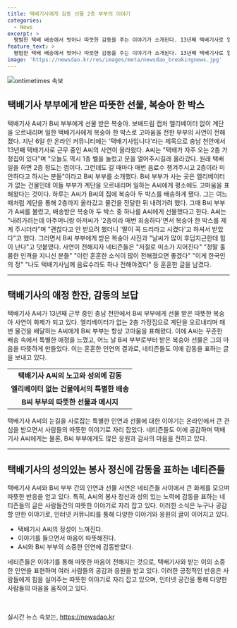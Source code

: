 ```yaml
---
title: 택배기사에게 감동 선물 2층 부부의 이야기
categories:
  - News
excerpt: >
  평범한 택배 배송에서 벗어나 따뜻한 감동을 주는 이야기가 소개된다. 13년째 택배기사로 일하는 A씨가 엘리베이터 없는 건물에서 계단을 오르내리며 일하는 B씨 부부에게 선물한 복숭아가 주목을 끈다. B씨 부부는 A씨에게 일상 속에서도 고마움을 표현하고, A씨 역시 그 표현을 받아들여 감동을 느꼈다. 사진과 함께 공유된 이 이야기는 네티즌들로 하여금 따뜻한 감정을 느끼게 하며, 사람들 사이에 작은 선행의 중요성을 상기시킨다.
feature_text: >
  평범한 택배 배송에서 벗어나 따뜻한 감동을 주는 이야기가 소개된다. 13년째 택배기사로 일하는 A씨가 엘리베이터 없는 건물에서 계단을 오르내리며 일하는 B씨 부부에게 선물한 복숭아가 주목을 끈다. B씨 부부는 A씨에게 일상 속에서도 고마움을 표현하고, A씨 역시 그 표현을 받아들여 감동을 느꼈다. 사진과 함께 공유된 이 이야기는 네티즌들로 하여금 따뜻한 감정을 느끼게 하며, 사람들 사이에 작은 선행의 중요성을 상기시킨다.
image: 'https://newsdao.kr/res/images/meta/newsdao_breakingnews.jpg'
---
```


<p><img src="https://newsdao.kr/res/images/meta/newsdao_breakingnews.jpg" alt="ontimetimes 속보" /></p>

<h2 data-ke-size="size26">택배기사 부부에게 받은 따뜻한 선물, 복숭아 한 박스</h2>

<p data-ke-size="size16">택배기사 A씨가 B씨 부부에게 선물 받은 복숭아. 보배드림 캡처 엘리베이터 없이 계단을 오르내리며 일한 택배기사에게 복숭아 한 박스로 고마움을 전한 부부의 사연이 전해졌다. 지난 6일 한 온라인 커뮤니티에는 '택배기사입니다'라는 제목으로 충남 천안에서 13년째 택배기사로 근무 중인 A씨의 사연이 올라왔다. A씨는 "택배가 자주 오는 2층 가정집이 있다"며 "오늘도 역시 1층 벨을 눌렀고 문을 열어주시길래 올라갔다. 원래 택배 일을 하면 2층 정도는 껌이다. 그런데도 갈 때마다 매번 음료수 챙겨주시고 2층이라 미안하다고 하시는 분들"이라고 B씨 부부를 소개했다. B씨 부부가 사는 곳은 엘리베이터가 없는 건물인데 이들 부부가 계단을 오르내리며 일하는 A씨에게 평소에도 고마움을 표해왔다는 것이다. 하루는 A씨가 B씨의 집에 복숭아 두 박스를 배송하게 됐다. 그는 여느 때처럼 계단을 통해 2층까지 올라갔고 물건을 전달한 뒤 내려가려 했다. 그때 B씨 부부가 A씨를 불렀고, 배송받은 복숭아 두 박스 중 하나를 A씨에게 선물했다고 한다. A씨는 "내려가려는데 아주머니랑 아저씨가 '2층이라 매번 죄송하다'면서 복숭아 한 박스를 제게 주시더라"며 "괜찮다고 안 받으려 했더니 '딸이 꼭 드리라고 시켰다'고 하셔서 받았다"고 했다. 그러면서 B씨 부부에게 받은 복숭아 사진과 "날씨가 많이 후덥지근한데 힘이 난다"고 덧붙였다. 사연이 전해지자 네티즌들은 "저절로 미소가 지어진다" "정말 훌륭한 인격을 지니신 분들" "이런 훈훈한 소식이 많이 전해졌으면 좋겠다" "이게 한국인의 정" "나도 택배기사님께 음료수라도 하나 전해야겠다" 등 훈훈한 글을 남겼다.</p>

<hr>

<h2 data-ke-size="size26">택배기사의 애정 한잔, 감동의 보답</h2>

<p data-ke-size="size16">택배기사 A씨가 13년째 근무 중인 충남 천안에서 B씨 부부에게 선물 받은 따뜻한 복숭아 사연이 화제가 되고 있다. 엘리베이터가 없는 2층 가정집으로 계단을 오르내리며 매번 물건을 배달하는 A씨에게 B씨 부부는 항상 고마움을 표해왔다. 이에 A씨는 꾸준한 배송 속에서 특별한 애정을 느꼈고, 어느 날 B씨 부부로부터 받은 복숭아 선물은 그의 마음을 따뜻하게 만들었다. 이는 훈훈한 인연의 결과로, 네티즌들도 이에 감동을 표하는 글을 보내고 있다.</p>

<table>
<tbody>
<tr>
<td style="text-align: center; height: 17px;"><b>택배기사 A씨의 노고와 성의에 감동</b></td>
</tr>
<tr>
<td style="text-align: center; height: 17px;"><b>엘리베이터 없는 건물에서의 특별한 배송</b></td>
</tr>
<tr>
<td style="text-align: center; height: 17px;"><b>B씨 부부의 따뜻한 선물과 메시지</b></td>
</tr>
</tbody>
</table>

<p data-ke-size="size16">택배기사 A씨의 눈길을 사로잡는 특별한 인연과 선물에 대한 이야기는 온라인에서 큰 관심을 받으면서 사람들의 따뜻한 이야기로 자리 잡았다. 네티즌들도 이에 공감하며 택배기사 A씨에게는 물론, B씨 부부에게도 많은 응원과 감사의 마음을 전하고 있다.</p>

<hr>

<h2 data-ke-size="size26">택배기사의 성의있는 봉사 정신에 감동을 표하는 네티즌들</h2>

<p data-ke-size="size16">택배기사 A씨와 B씨 부부 간의 인연과 선물 사연은 네티즌들 사이에서 큰 화제를 모으며 따뜻한 반응을 얻고 있다. 특히, A씨의 봉사 정신과 성의 있는 노력에 감동을 표하는 네티즌들의 글은 사람들간의 따뜻한 이야기로 자리 잡고 있다. 이러한 소식은 누구나 공감할 만한 이야기로, 인터넷 커뮤니티를 통해 다양한 이야기와 응원의 글이 이어지고 있다.</p>

<ul>
<li>택배기사 A씨의 정성이 느껴진다.</li>
<li>이야기를 들으면서 마음이 따뜻해진다.</li>
<li>A씨와 B씨 부부의 소중한 인연에 감동받았다.</li>
</ul>

<p data-ke-size="size16">네티즌들은 이야기를 통해 따뜻한 마음이 전해지는 것으로, 택배기사와 받는 이의 소중한 인연을 표현하며 여러 사람들의 공감과 응원을 받고 있다. 이러한 긍정적인 반응은 사람들에게 힘을 실어주는 따뜻한 이야기로 자리 잡고 있으며, 인터넷 공간을 통해 다양한 사람들의 마음을 움직이고 있다.</p>

<p data-ke-size="size16">&nbsp;</p>
실시간 뉴스 속보는, <a href="https://newsdao.kr" rel="dofollow">https://newsdao.kr</a>


